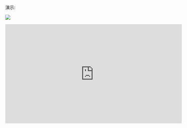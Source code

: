演示:

[![](https://img.youtube.com/vi/raWbVoc22hU/0.jpg)](https://www.youtube.com/watch?v=raWbVoc22hU)



<iframe width="560" height="315" src="https://www.youtube.com/embed/raWbVoc22hU" title="YouTube video player" frameborder="0" allow="accelerometer; autoplay; clipboard-write; encrypted-media; gyroscope; picture-in-picture" allowfullscreen></iframe>
